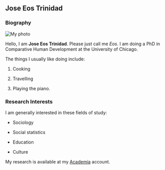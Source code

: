 ## Jose Eos Trinidad
### Biography

![My photo](https://0.academia-photos.com/61903995/18398793/21664477/s200_jose_eos.trinidad.jpg)

Hello, I am **Jose Eos Trinidad**. Please just call me *Eos*. I am doing a PhD in Comparative Human Development at the University of Chicago. 

The things I usually like doing include:

1. Cooking

1. Travelling

1. Playing the piano.

### Research Interests

I am generally interested in these fields of study:

- Sociology 

- Social statistics

- Education

- Culture

My research is available at my [Academia](https://chicago.academia.edu/JoseEosTrinidad) account. 
